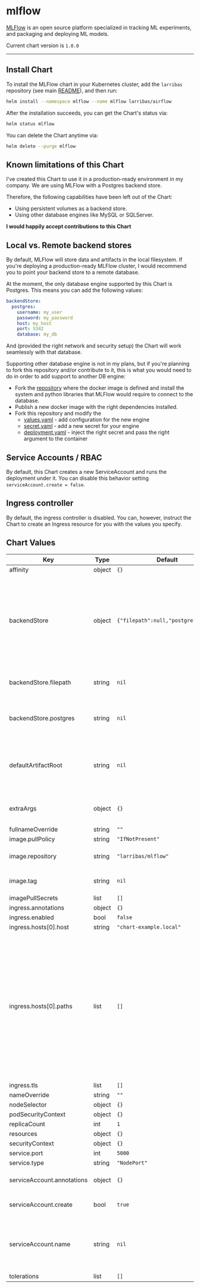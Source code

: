 mlflow
======

[MLFlow](https://mlflow.org/) is an open source platform specialized in tracking ML experiments, and packaging and deploying ML models.


Current chart version is `1.0.0`

---

## Install Chart

To install the MLFlow chart in your Kubernetes cluster, add the `larribas` repository (see main [README](../README.md)), and then run:

```bash
helm install --namespace mlflow --name mlflow larribas/airflow
```


After the installation succeeds, you can get the Chart's status via:

```bash
helm status mlflow
```


You can delete the Chart anytime via:

```bash
helm delete --purge mlflow
```


## Known limitations of this Chart

I've created this Chart to use it in a production-ready environment in my company. We are using MLFlow with a Postgres backend store.

Therefore, the following capabilities have been left out of the Chart:

- Using persistent volumes as a backend store.
- Using other database engines like MySQL or SQLServer.

__I would happily accept contributions to this Chart__


## Local vs. Remote backend stores

By default, MLFlow will store data and artifacts in the local filesystem. If you're deploying a production-ready MLFlow cluster, I would recommend you to point your backend store to a remote database.

At the moment, the only database engine supported by this Chart is Postgres. This means you can add the following values:

```yaml
backendStore:
  postgres:
    username: my_user
    password: my_password
    host: my_host
    port: 5342
    database: my_db
```

And (provided the right network and security setup) the Chart will work seamlessly with that database.

Supporting other database engine is not in my plans, but if you're planning to fork this repository and/or contribute to it, this is what you would need to do in order to add support to another DB engine:

* Fork the [repository](https://github.com/larribas/docker-production-mlflow) where the docker image is defined and install the system and python libraries that MLFlow would require to connect to the database.
* Publish a new docker image with the right dependencies installed.
* Fork this repository and modify the
  - [values.yaml](values.yaml) - add configuration for the new engine
  - [secret.yaml](templates/secret.yaml) - add a new secret for your engine 
  - [deployment.yaml](templates/deployment.yaml) - inject the right secret and pass the right argument to the container


## Service Accounts / RBAC

By default, this Chart creates a new ServiceAccount and runs the deployment under it. You can disable this behavior setting `serviceAccount.create = false`.


## Ingress controller

By default, the ingress controller is disabled. You can, however, instruct the Chart to create an Ingress resource for you with the values you specify.


## Chart Values

| Key | Type | Default | Description |
|-----|------|---------|-------------|
| affinity | object | `{}` |  |
| backendStore | object | `{"filepath":null,"postgres":null}` | Either a filepath, a database or the default value. At present, postgres is the only database engine supported by the official image. Should you want to connect to any other database, please refer to the README. |
| backendStore.filepath | string | `nil` | A local or remote filesystem path (e.g. /mnt/persistent-disk) |
| backendStore.postgres | string | `nil` | A map with the values for (username, password, host, port and database). |
| defaultArtifactRoot | string | `nil` | A local or remote filepath (e.g. s3://my-bucket). It is mandatory when specifying a database backend store |
| extraArgs | object | `{}` | A map of arguments and values to pass to the `mlflow server` command |
| fullnameOverride | string | `""` |  |
| image.pullPolicy | string | `"IfNotPresent"` |  |
| image.repository | string | `"larribas/mlflow"` | The fully qualified name of the docker image to use |
| image.tag | string | `nil` | The tag for the repository (e.g. 'latest') |
| imagePullSecrets | list | `[]` |  |
| ingress.annotations | object | `{}` |  |
| ingress.enabled | bool | `false` |  |
| ingress.hosts[0].host | string | `"chart-example.local"` |  |
| ingress.hosts[0].paths | list | `[]` | A list of objects. Each object should contain a `path` key, and may contain a `serviceNameOverride` and a `servicePortOverride` key. If you do not specify any overrides, the Chart will use the ones for the service it creates automatically. We allow overrides to allow advanced behavior like SSL redirection on the AWS ALB Ingress Controller. |
| ingress.tls | list | `[]` |  |
| nameOverride | string | `""` |  |
| nodeSelector | object | `{}` |  |
| podSecurityContext | object | `{}` |  |
| replicaCount | int | `1` |  |
| resources | object | `{}` |  |
| securityContext | object | `{}` |  |
| service.port | int | `5000` |  |
| service.type | string | `"NodePort"` |  |
| serviceAccount.annotations | object | `{}` | Annotations to add to the service account |
| serviceAccount.create | bool | `true` | Specifies whether a service account should be created |
| serviceAccount.name | string | `nil` | The name of the service account to use. If not set and create is true, a name is generated using the fullname template |
| tolerations | list | `[]` |  |
